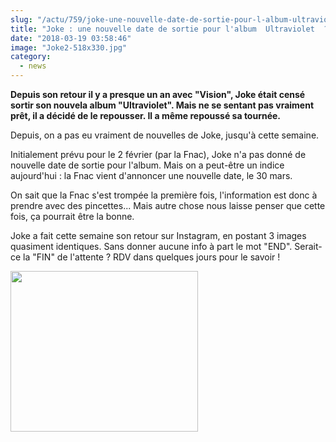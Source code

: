 ```yaml
--- 
slug: "/actu/759/joke-une-nouvelle-date-de-sortie-pour-l-album-ultraviolet"
title: "Joke : une nouvelle date de sortie pour l'album  Ultraviolet  ?"
date: "2018-03-19 03:58:46"
image: "Joke2-518x330.jpg"
category:
  - news
---
```

<p><strong>Depuis son retour il y a presque un an avec "Vision", Joke était censé sortir son nouvela album "Ultraviolet". Mais ne se sentant pas vraiment prêt, il a décidé de le repousser. Il a même repoussé sa tournée.</strong></p>

<p>Depuis, on a pas eu vraiment de nouvelles de Joke, jusqu'à cette semaine.</p>

<p>Initialement prévu pour le 2 février (par la Fnac), Joke n'a pas donné de nouvelle date de sortie pour l'album. Mais on a peut-être un indice aujourd'hui : la Fnac vient d'annoncer une nouvelle date, le 30 mars.</p>

<p>On sait que la Fnac s'est trompée la première fois, l'information est donc à prendre avec des pincettes... Mais autre chose nous laisse penser que cette fois, ça pourrait être la bonne.</p>

<p>Joke a fait cette semaine son retour sur Instagram, en postant 3 images quasiment identiques. Sans donner aucune info à part le mot "END". Serait-ce la "FIN" de l'attente ? RDV dans quelques jours pour le savoir !</p>

<p><img alt="" src="http://generations.fr/media/article/image//joke-hauteeeeeee.png" style="height:257px; width:300px" /></p>